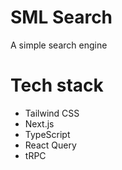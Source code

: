 # SML Search

A simple search engine

# Tech stack

- Tailwind CSS
- Next.js
- TypeScript
- React Query
- tRPC
